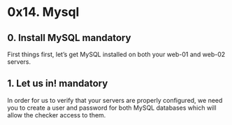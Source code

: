 # 0x14. Mysql
## 0. Install MySQL mandatory
First things first, let’s get MySQL installed on both your web-01 and web-02 servers.

## 1. Let us in! mandatory
In order for us to verify that your servers are properly configured, we need you to create a user and password for both MySQL databases which will allow the checker access to them.
